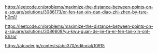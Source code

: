 https://leetcode.cn/problems/maximize-the-distance-between-points-on-a-square/solutions/3086173/er-fen-tan-xin-dan-diao-zhi-zhen-by-tsre-h0m1/

https://leetcode.cn/problems/maximize-the-distance-between-points-on-a-square/solutions/3086608/yu-kwu-guan-de-jie-fa-er-fen-tan-xin-onl-8hzo/

https://atcoder.jp/contests/abc370/editorial/10915
